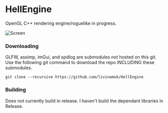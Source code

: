 # HellEngine
OpenGL C++ rendering engine/roguelike in progress.

![Screen](https://www.principiaprogrammatica.com/dump/Screen.jpg)

### Downloading
GLFW, assimp, imGui, and spdlog are submodules not hosted on this git. Use the following git command to download the repo INCLUDING these submodules.
```
git clone --recursive https://github.com/livinamuk/HellEngine
```

### Building
Does not currently build in release. I haven't build the dependant libraries in Release.
